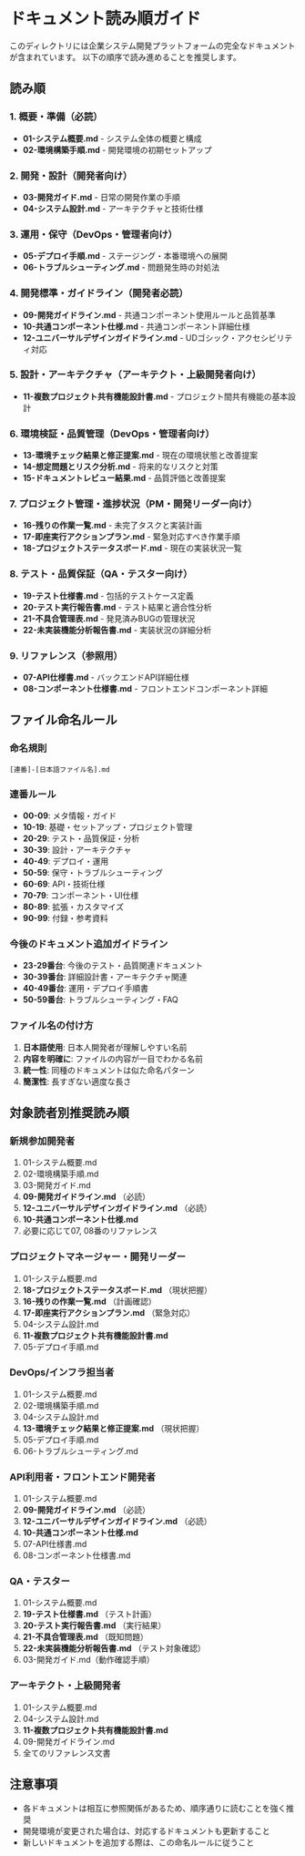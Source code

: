 # ドキュメント読み順ガイド

このディレクトリには企業システム開発プラットフォームの完全なドキュメントが含まれています。
以下の順序で読み進めることを推奨します。

## 読み順

### 1. 概要・準備（必読）
- **01-システム概要.md** - システム全体の概要と構成
- **02-環境構築手順.md** - 開発環境の初期セットアップ

### 2. 開発・設計（開発者向け）
- **03-開発ガイド.md** - 日常の開発作業の手順
- **04-システム設計.md** - アーキテクチャと技術仕様

### 3. 運用・保守（DevOps・管理者向け）
- **05-デプロイ手順.md** - ステージング・本番環境への展開
- **06-トラブルシューティング.md** - 問題発生時の対処法

### 4. 開発標準・ガイドライン（開発者必読）
- **09-開発ガイドライン.md** - 共通コンポーネント使用ルールと品質基準
- **10-共通コンポーネント仕様.md** - 共通コンポーネント詳細仕様
- **12-ユニバーサルデザインガイドライン.md** - UDゴシック・アクセシビリティ対応

### 5. 設計・アーキテクチャ（アーキテクト・上級開発者向け）
- **11-複数プロジェクト共有機能設計書.md** - プロジェクト間共有機能の基本設計

### 6. 環境検証・品質管理（DevOps・管理者向け）
- **13-環境チェック結果と修正提案.md** - 現在の環境状態と改善提案
- **14-想定問題とリスク分析.md** - 将来的なリスクと対策
- **15-ドキュメントレビュー結果.md** - 品質評価と改善提案

### 7. プロジェクト管理・進捗状況（PM・開発リーダー向け）
- **16-残りの作業一覧.md** - 未完了タスクと実装計画
- **17-即座実行アクションプラン.md** - 緊急対応すべき作業手順
- **18-プロジェクトステータスボード.md** - 現在の実装状況一覧

### 8. テスト・品質保証（QA・テスター向け）
- **19-テスト仕様書.md** - 包括的テストケース定義
- **20-テスト実行報告書.md** - テスト結果と適合性分析
- **21-不具合管理表.md** - 発見済みBUGの管理状況
- **22-未実装機能分析報告書.md** - 実装状況の詳細分析

### 9. リファレンス（参照用）
- **07-API仕様書.md** - バックエンドAPI詳細仕様
- **08-コンポーネント仕様書.md** - フロントエンドコンポーネント詳細

## ファイル命名ルール

### 命名規則
```
[連番]-[日本語ファイル名].md
```

### 連番ルール
- **00-09**: メタ情報・ガイド
- **10-19**: 基礎・セットアップ・プロジェクト管理
- **20-29**: テスト・品質保証・分析
- **30-39**: 設計・アーキテクチャ
- **40-49**: デプロイ・運用
- **50-59**: 保守・トラブルシューティング
- **60-69**: API・技術仕様
- **70-79**: コンポーネント・UI仕様
- **80-89**: 拡張・カスタマイズ
- **90-99**: 付録・参考資料

### 今後のドキュメント追加ガイドライン
- **23-29番台**: 今後のテスト・品質関連ドキュメント
- **30-39番台**: 詳細設計書・アーキテクチャ関連
- **40-49番台**: 運用・デプロイ手順書
- **50-59番台**: トラブルシューティング・FAQ

### ファイル名の付け方
1. **日本語使用**: 日本人開発者が理解しやすい名前
2. **内容を明確に**: ファイルの内容が一目でわかる名前
3. **統一性**: 同種のドキュメントは似た命名パターン
4. **簡潔性**: 長すぎない適度な長さ

## 対象読者別推奨読み順

### 新規参加開発者
1. 01-システム概要.md
2. 02-環境構築手順.md
3. 03-開発ガイド.md
4. **09-開発ガイドライン.md** （必読）
5. **12-ユニバーサルデザインガイドライン.md** （必読）
6. **10-共通コンポーネント仕様.md**
7. 必要に応じて07, 08番のリファレンス

### プロジェクトマネージャー・開発リーダー
1. 01-システム概要.md
2. **18-プロジェクトステータスボード.md** （現状把握）
3. **16-残りの作業一覧.md** （計画確認）
4. **17-即座実行アクションプラン.md** （緊急対応）
5. 04-システム設計.md
6. **11-複数プロジェクト共有機能設計書.md**
7. 05-デプロイ手順.md

### DevOps/インフラ担当者
1. 01-システム概要.md
2. 02-環境構築手順.md
3. 04-システム設計.md
4. **13-環境チェック結果と修正提案.md** （現状把握）
5. 05-デプロイ手順.md
6. 06-トラブルシューティング.md

### API利用者・フロントエンド開発者
1. 01-システム概要.md
2. **09-開発ガイドライン.md** （必読）
3. **12-ユニバーサルデザインガイドライン.md** （必読）
4. **10-共通コンポーネント仕様.md**
5. 07-API仕様書.md
6. 08-コンポーネント仕様書.md

### QA・テスター
1. 01-システム概要.md
2. **19-テスト仕様書.md** （テスト計画）
3. **20-テスト実行報告書.md** （実行結果）
4. **21-不具合管理表.md** （既知問題）
5. **22-未実装機能分析報告書.md** （テスト対象確認）
6. 03-開発ガイド.md（動作確認手順）

### アーキテクト・上級開発者
1. 01-システム概要.md
2. 04-システム設計.md
3. **11-複数プロジェクト共有機能設計書.md**
4. 09-開発ガイドライン.md
5. 全てのリファレンス文書

## 注意事項

- 各ドキュメントは相互に参照関係があるため、順序通りに読むことを強く推奨
- 開発環境が変更された場合は、対応するドキュメントも更新すること
- 新しいドキュメントを追加する際は、この命名ルールに従うこと